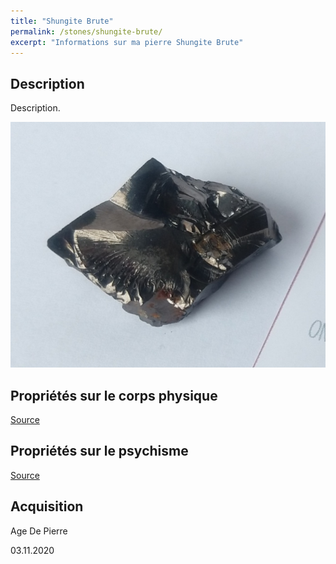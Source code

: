 ```yaml
---
title: "Shungite Brute"
permalink: /stones/shungite-brute/
excerpt: "Informations sur ma pierre Shungite Brute"
---
```


## Description
Description.

![Shungite Brute](/images/stones/ShungiteBrute_AgeDePierre_20201103.jpg "Shungite Brute")

## Propriétés sur le corps physique


[Source](https://)


## Propriétés sur le psychisme


[Source](https://)

## Acquisition
Age De Pierre

03.11.2020
